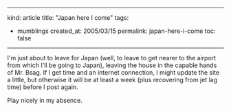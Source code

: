 -----
kind: article
title: "Japan here I come"
tags:
- mumblings
created_at: 2005/03/15
permalink: japan-here-i-come
toc: false
-----

<p>I'm just about to leave for Japan (well, to leave to get nearer to the airport from which I'll be going to Japan), leaving the house in the capable hands of Mr. Bsag. If I get time and an internet connection, I might update the site a little, but otherwise it will be at least a week (plus recovering from jet lag time) before I post again.</p>

<p>Play nicely in my absence.</p>



